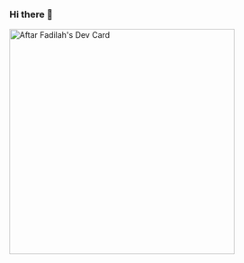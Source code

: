 ### Hi there 👋

<a href="https://app.daily.dev/aftarfadilah"><img src="https://api.daily.dev/devcards/7ca22e597f514caea349a80cdb0b69c3.png?r=l19" width="400" alt="Aftar Fadilah's Dev Card"/></a>

<!--
**aftarfadilah/aftarfadilah** is a ✨ _special_ ✨ repository because its `README.md` (this file) appears on your GitHub profile.

Here are some ideas to get you started:

- 🔭 I’m currently working on ...
- 🌱 I’m currently learning ...
- 👯 I’m looking to collaborate on ...
- 🤔 I’m looking for help with ...
- 💬 Ask me about ...
- 📫 How to reach me: ...
- 😄 Pronouns: ...
- ⚡ Fun fact: ...
-->
